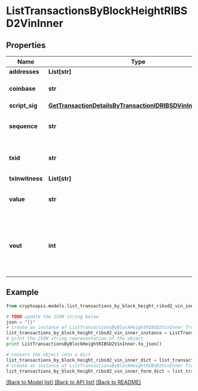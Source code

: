 # ListTransactionsByBlockHeightRIBSD2VinInner


## Properties
Name | Type | Description | Notes
------------ | ------------- | ------------- | -------------
**addresses** | **List[str]** |  | 
**coinbase** | **str** | Represents the coinbase hex. | [optional] 
**script_sig** | [**GetTransactionDetailsByTransactionIDRIBSDVinInnerScriptSig**](GetTransactionDetailsByTransactionIDRIBSDVinInnerScriptSig.md) |  | 
**sequence** | **str** | Represents the script sequence number. | 
**txid** | **str** | Represents the reference transaction identifier. | [optional] 
**txinwitness** | **List[str]** |  | 
**value** | **str** | Represents the sent/received amount. | 
**vout** | **int** | It refers to the index of the output address of this transaction. The index starts from 0. | 

## Example

```python
from cryptoapis.models.list_transactions_by_block_height_ribsd2_vin_inner import ListTransactionsByBlockHeightRIBSD2VinInner

# TODO update the JSON string below
json = "{}"
# create an instance of ListTransactionsByBlockHeightRIBSD2VinInner from a JSON string
list_transactions_by_block_height_ribsd2_vin_inner_instance = ListTransactionsByBlockHeightRIBSD2VinInner.from_json(json)
# print the JSON string representation of the object
print ListTransactionsByBlockHeightRIBSD2VinInner.to_json()

# convert the object into a dict
list_transactions_by_block_height_ribsd2_vin_inner_dict = list_transactions_by_block_height_ribsd2_vin_inner_instance.to_dict()
# create an instance of ListTransactionsByBlockHeightRIBSD2VinInner from a dict
list_transactions_by_block_height_ribsd2_vin_inner_form_dict = list_transactions_by_block_height_ribsd2_vin_inner.from_dict(list_transactions_by_block_height_ribsd2_vin_inner_dict)
```
[[Back to Model list]](../README.md#documentation-for-models) [[Back to API list]](../README.md#documentation-for-api-endpoints) [[Back to README]](../README.md)


